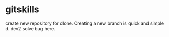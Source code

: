 # gitskills
create new repository for clone.
Creating a new branch is quick and simple d.
dev2
solve bug here.
